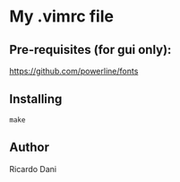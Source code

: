 # My .vimrc file

## Pre-requisites (for gui only):

  https://github.com/powerline/fonts

## Installing

```make```

## Author

Ricardo Dani
